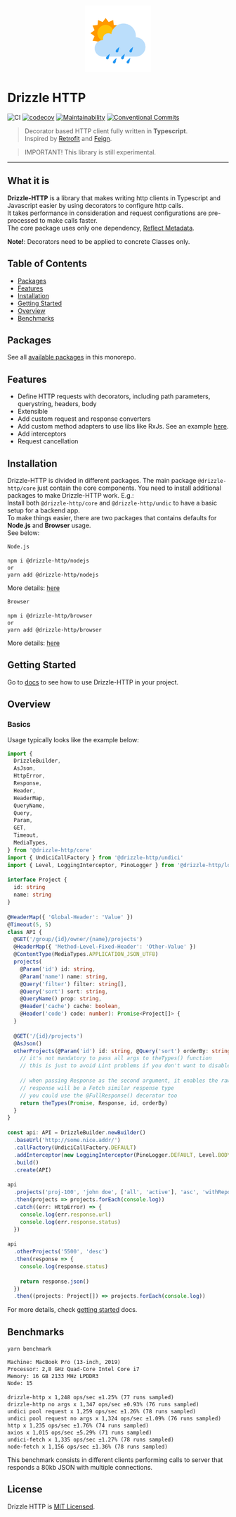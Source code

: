 <p style="text-align: center" align="center">
  <a href="https://github.com/vitorsalgado/drizzle-http" target="_blank"><img src="assets/drizzle.png" width="150px" alt="Drizzle HTTP Logo" /></a>
</p>

# Drizzle HTTP

![CI](https://github.com/vitorsalgado/drizzle-http/workflows/CI/badge.svg)
[![codecov](https://codecov.io/gh/vitorsalgado/drizzle-http/branch/main/graph/badge.svg?token=XU2YHXHAEH)](https://codecov.io/gh/vitorsalgado/drizzle-http)
[![Maintainability](https://api.codeclimate.com/v1/badges/b8af30859a8e2c939517/maintainability)](https://codeclimate.com/github/vitorsalgado/drizzle-http/maintainability) 
[![Conventional Commits](https://img.shields.io/badge/Conventional%20Commits-1.0.0-blue.svg)](https://conventionalcommits.org)

> Decorator based HTTP client fully written in **Typescript**.  
> Inspired by [Retrofit](https://github.com/square/retrofit) and [Feign](https://github.com/OpenFeign/feign).

> IMPORTANT! This library is still experimental.
---

## What it is

**Drizzle-HTTP** is a library that makes writing http clients in Typescript and Javascript easier by using decorators to
configure http calls.  
It takes performance in consideration and request configurations are pre-processed to make calls faster.  
The core package uses only one dependency, [Reflect Metadata](https://www.npmjs.com/package/reflect-metadata).

**Note!**: Decorators need to be applied to concrete Classes only.

## Table of Contents

- [Packages](#packages)
- [Features](#features)
- [Installation](#installation)
- [Getting Started](#getting-started)
- [Overview](#overview)
- [Benchmarks](#benchmarks)

## Packages

See all [available packages](pkgs/README.md) in this monorepo.

## Features

- Define HTTP requests with decorators, including path parameters, querystring, headers, body
- Extensible
- Add custom request and response converters
- Add custom method adapters to use libs like RxJs. See an example [here](pkgs/drizzle-http-rxjs-adapter).
- Add interceptors
- Request cancellation

## Installation

Drizzle-HTTP is divided in different packages. The main package `@drizzle-http/core` just contain the core components.
You need to install additional packages to make Drizzle-HTTP work. E.g.:  
Install both `@drizzle-http/core` and `@drizzle-http/undic` to have a basic setup for a backend app.  
To make things easier, there are two packages that contains defaults for **Node.js** and **Browser** usage.  
See below:

```
Node.js

npm i @drizzle-http/nodejs
or
yarn add @drizzle-http/nodejs
```

More details: [here](pkgs/drizzle-http-nodejs)

```
Browser

npm i @drizzle-http/browser
or
yarn add @drizzle-http/browser
```

More details: [here](pkgs/drizzle-http-browser)

## Getting Started

Go to [docs](docs/README.md) to see how to use Drizzle-HTTP in your project.

## Overview

### Basics

Usage typically looks like the example below:

```typescript
import {
  DrizzleBuilder,
  AsJson,
  HttpError,
  Response,
  Header,
  HeaderMap,
  QueryName,
  Query,
  Param,
  GET,
  Timeout,
  MediaTypes,
} from '@drizzle-http/core'
import { UndiciCallFactory } from '@drizzle-http/undici'
import { Level, LoggingInterceptor, PinoLogger } from '@drizzle-http/logging-interceptor'

interface Project {
  id: string
  name: string
}

@HeaderMap({ 'Global-Header': 'Value' })
@Timeout(5, 5)
class API {
  @GET('/group/{id}/owner/{name}/projects')
  @HeaderMap({ 'Method-Level-Fixed-Header': 'Other-Value' })
  @ContentType(MediaTypes.APPLICATION_JSON_UTF8)
  projects(
    @Param('id') id: string,
    @Param('name') name: string,
    @Query('filter') filter: string[],
    @Query('sort') sort: string,
    @QueryName() prop: string,
    @Header('cache') cache: boolean,
    @Header('code') code: number): Promise<Project[]> {
  }

  @GET('/{id}/projects')
  @AsJson()
  otherProjects(@Param('id') id: string, @Query('sort') orderBy: string): Promise<Response> {
    // it's not mandatory to pass all args to theTypes() function
    // this is just to avoid Lint problems if you don't want to disable analyzes all the time.

    // when passing Response as the second argument, it enables the raw converter and the 
    // response will be a Fetch similar response type
    // you could use the @FullResponse() decorator too
    return theTypes(Promise, Response, id, orderBy)
  }
}

const api: API = DrizzleBuilder.newBuilder()
  .baseUrl('http://some.nice.addr/')
  .callFactory(UndiciCallFactory.DEFAULT)
  .addInterceptor(new LoggingInterceptor(PinoLogger.DEFAULT, Level.BODY))
  .build()
  .create(API)

api
  .projects('proj-100', 'john doe', ['all', 'active'], 'asc', 'withReports()', false, 100)
  .then(projects => projects.forEach(console.log))
  .catch((err: HttpError) => {
    console.log(err.response.url)
    console.log(err.response.status)
  })

api
  .otherProjects('5500', 'desc')
  .then(response => {
    console.log(response.status)

    return response.json()
  })
  .then((projects: Project[]) => projects.forEach(console.log))
```

For more details, check [getting started](docs/README.md) docs.

## Benchmarks

```
yarn benchmark
```

```
Machine: MacBook Pro (13-inch, 2019)
Processor: 2,8 GHz Quad-Core Intel Core i7
Memory: 16 GB 2133 MHz LPDDR3
Node: 15

drizzle-http x 1,248 ops/sec ±1.25% (77 runs sampled)
drizzle-http no args x 1,347 ops/sec ±0.93% (76 runs sampled)
undici pool request x 1,259 ops/sec ±1.26% (78 runs sampled)
undici pool request no args x 1,324 ops/sec ±1.09% (76 runs sampled)
http x 1,235 ops/sec ±1.76% (74 runs sampled)
axios x 1,015 ops/sec ±5.29% (71 runs sampled)
undici-fetch x 1,335 ops/sec ±1.27% (78 runs sampled)
node-fetch x 1,156 ops/sec ±1.36% (78 runs sampled)
```

This benchmark consists in different clients performing calls to server that responds a 80kb JSON with multiple
connections.

## License

Drizzle HTTP is [MIT Licensed](LICENSE).
